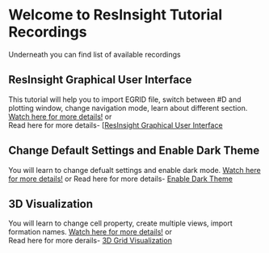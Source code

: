 # Welcome to ResInsight Tutorial Recordings
Underneath you can find list of available recordings

## ResInsight Graphical User Interface
This tutorial will help you to import EGRID file, switch between #D and plotting window, change navigation mode, learn about different section.
[Watch here for more details!](https://www.youtube.com/watch?v=MFfRczq1TM4)
or  
Read here for more details- [[ResInsight Graphical User Interface](graphical-user-interface/graphical-user-interface.md)

## Change Default Settings and Enable Dark Theme
You will learn to change defualt settings and enable dark mode. [Watch here for more details!](https://www.youtube.com/watch?v=quc9WvUtdY8)
or
Read here for more details- [Enable Dark Theme](dark-theme/dark-theme.md)

## 3D Visualization
You will learn to change cell property, create multiple views, import formation names.
[Watch here for more details!](https://www.youtube.com/watch?v=ivI9ZOYqRok&t=14s)
or  
Read here for more derails- [3D Grid Visualization](grid-visualization/grid-visualization.md)
